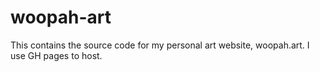 # woopah-art
This contains the source code for my personal art website, woopah.art. I use GH pages to host.
